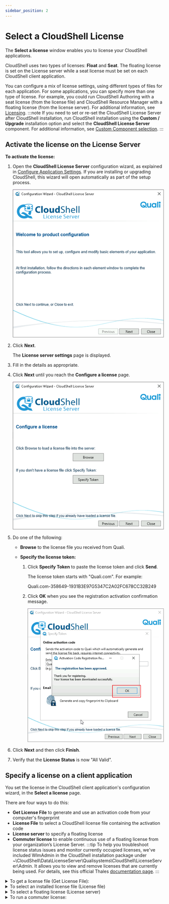 ```yaml
---
sidebar_position: 2
---
```


# Select a CloudShell License

The **Select a license** window enables you to license your CloudShell applications.

CloudShell uses two types of licenses: **Float** and **Seat**. The floating license is set on the License server while a seat license must be set on each CloudShell client application.

You can configure a mix of license settings, using different types of files for each application. For some applications, you can specify more than one type of license. For example, you could run CloudShell Authoring with a seat license (from the license file) and CloudShell Resource Manager with a floating license (from the license server). For additional information, see [Licensing](../../../admin/cloudshell-manage-dashboard/licensing.md).
:::note
If you need to set or re-set the CloudShell License Server after CloudShell installation, run CloudShell installation using the **Custom / Upgrade** installation option and select the **CloudShell License Server** component. For additional information, see [Custom Component selection](../complete-install/install-cloudshell/select-components.md#custom-component-selection).
:::
## Activate the license on the License Server

**To activate the license:**

1. Open the **CloudShell License Server** configuration wizard, as explained in [Configure Application Settings](./configure-app-settings.md). If you are installing or upgrading CloudShell, this wizard will open automatically as part of the setup process.
    
    ![](/Images/IG2/LicenseServerConfigWizard.png)
    
2. Click **Next**.
    
    The **License server settings** page is displayed.
    
3. Fill in the details as appropriate.
4. Click **Next** until you reach the **Configure a license** page.
    
    ![](/Images/IG2/LicenseServerConfigWizardConfigureLicense.png)
    
5. Do one of the following:
    
    - **Browse** to the license file you received from Quali.
    - **Specify the license token:**
        
        1. Click **Specify Token** to paste the license token and click **Send**.
            
            The license token starts with "Quali.com". For example:
            
            Quali.com-358649-1931B3E97G5347C2A02FC678CC32B249
            
        2. Click **OK** when you see the registration activation confirmation message.
            
            ![](/Images/IG2/LicenseServerConfigWizardConfirmation.png)
            
6. Click **Next** and then click **Finish**.
7. Verify that the **License Status** is now "All Valid".

## Specify a license on a client application

You set the license in the CloudShell client application's configuration wizard, in the **Select a license** page.

There are four ways to do this:

- **Get License File** to generate and use an activation code from your computer's fingerprint
- **License File** to select a CloudShell license file containing the activation code
- **License server** to specify a floating license
- **Commuter license** to enable continuous use of a floating license from your organization’s License Server.
:::tip
To help you troubleshoot license status issues and monitor currently occupied licenses, we've included WlmAdmin in the CloudShell installation package under ~\\CloudShell\\Data\\LicenseServer\\Qualisystems\\CloudShell\\LicenseServer\\Admin. It allows you to view and remove licenses that are currently being used. For details, see this official Thales [documentation page](https://docs.sentinel.thalesgroup.com/softwareandservices/rms/RMSDocumentation/SysAdmin/Content/WlmAdmin_Admin.htm).
:::
<details>
<summary>To get a license file (Get License File):</summary>

1. Click the **Get License File** button.
    
    ![](/Images/IG2/LicenseServerConfigWizardGetLicense.png)
    
    The **Specify Token** dialog box is displayed.
    
    ![](/Images/IG2/Configuring-CloudShell-Sandbox_3.png)
    

2. In the **Online Activation Code** section, click the **Send** button to automatically generate an activation code from your computer’s fingerprint.
    
    If you don't have a computer fingerprint, perform the following:
    
    1. Open the `C:\Program Files (x86)\QualiSystems\Licenses\` folder and make sure the `ActivatedLicense_<version#>.lsn` file doesn’t exist. If it exists, rename it.
        
    2. In the **Online Activation Code** section, in the **Enter Activation Code** field, enter the activation code you received from Quali and click **Send**.
        
        A new `ActivatedLicense_<version#>.lsn` file is created in the `QualiSystems\Licenses` folder, listing all of your seat's features.
        
    3. If Quali Server and CloudShell License Server are installed on the same machine and you have two activation codes, one for Quali Server and one for the clients, rename the newly created `ActivatedLicense_<version#>.lsn` file.
        
3. In the **Email Fingerprint** section, click **Copy fingerprint to Clipboard** to generate a fingerprint manually that you can send to QualiSystems, and have Quali send you the license file by email.
4. Copy the license file to your computer.
5. Click the **Browse** button next to the **License File** field to specify the location of the license file.

You can also use the fingerprint utility to generate a fingerprint.

**To acquire the machine’s fingerprint:**

1. Open the `Utilities\Licensing\Fingerprint Viewer` folder from the installation package.
2. Double-click `Fingerprint.exe` to run the **Fingerprint** utility.
    
    The **Fingerprint** window opens with PC name and unique ID:
    
    ![](/Images/IG2/Configuring-CloudShell-Sandbox_4.png)
    
3. Click **Copy fingerprint to Clipboard**.
4. Paste the text to a file.
5. Send this copied information to Quali headquarters. In response, an email message which includes the license file is sent to your email address.

:::note
Make sure that your version of the `Fingerprint.exe` file matches the CloudShell installation version.
:::
</details>
<details>
<summary>
To select an installed license file (License file)
</summary>
1. For a single station (“seat”) license, you can either specify an installed license, or request a license based on your computer’s ID.
2. If you already have a license installed, click **Browse** to search for and select the license file. The path to the selected license file is displayed in the **specify the location of your license file** field.
    
    ![](/Images/IG2/Configuring-CloudShell-Sandbox_2.png)
</details>    
<details>
<summary>
To select a floating license (License server)
</summary>
1. Select **License Server** to use a floating license from your organization’s License server.
    
    ![](/Images/IG2/Configuring-CloudShell-Sandbox_1.png)
    
2. Enter the name or IP **Address** of the machine where the License Server is installed.
3. Leave the **Port** field value with the default (5093).
</details>
<details>
<summary>
To run a commuter license:
</summary>
- Select **Commuter License** to enable continuous use of a floating license from your organization’s License Server.
    
    ![](/Images/IG2/Configuring-CloudShell-Sandbox_5.png)
</details>